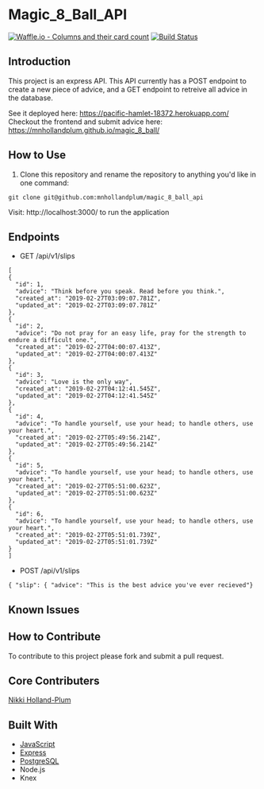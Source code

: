 # Magic_8_Ball_API
[![Waffle.io - Columns and their card count](https://badge.waffle.io/mnhollandplum/magic_8_ball.svg?columns=all)](https://waffle.io/mnhollandplum/magic_8_ball)
[![Build Status](https://travis-ci.org/mnhollandplum/magic_8_ball_api.svg?branch=master)](https://travis-ci.org/mnhollandplum/magic_8_ball_api)
## Introduction
 This project is an express API. This API currently has a POST endpoint to create a new piece of advice, and a GET endpoint to retreive all advice in the database.
 
See it deployed here: https://pacific-hamlet-18372.herokuapp.com/ <br>
Checkout the frontend and submit advice here: https://mnhollandplum.github.io/magic_8_ball/
## How to Use

1. Clone this repository and rename the repository to anything you'd like in one command:

  ```shell
  git clone git@github.com:mnhollandplum/magic_8_ball_api
  ```
  Visit: http://localhost:3000/ to run the application
  
  ## Endpoints 
  
  * GET /api/v1/slips
  ``` 
 [
  {
    "id": 1,
    "advice": "Think before you speak. Read before you think.",
    "created_at": "2019-02-27T03:09:07.781Z",
    "updated_at": "2019-02-27T03:09:07.781Z"
  },
  {
    "id": 2,
    "advice": "Do not pray for an easy life, pray for the strength to endure a difficult one.",
    "created_at": "2019-02-27T04:00:07.413Z",
    "updated_at": "2019-02-27T04:00:07.413Z"
  },
  {
    "id": 3,
    "advice": "Love is the only way",
    "created_at": "2019-02-27T04:12:41.545Z",
    "updated_at": "2019-02-27T04:12:41.545Z"
  },
  {
    "id": 4,
    "advice": "To handle yourself, use your head; to handle others, use your heart.",
    "created_at": "2019-02-27T05:49:56.214Z",
    "updated_at": "2019-02-27T05:49:56.214Z"
  },
  {
    "id": 5,
    "advice": "To handle yourself, use your head; to handle others, use your heart.",
    "created_at": "2019-02-27T05:51:00.623Z",
    "updated_at": "2019-02-27T05:51:00.623Z"
  },
  {
    "id": 6,
    "advice": "To handle yourself, use your head; to handle others, use your heart.",
    "created_at": "2019-02-27T05:51:01.739Z",
    "updated_at": "2019-02-27T05:51:01.739Z"
  }
]

  ```
  
  
  * POST /api/v1/slips

```
{ "slip": { "advice": "This is the best advice you've ever recieved"}
```

## Known Issues

## How to Contribute 
To contribute to this project please fork and submit a pull request.

## Core Contributers 

[Nikki Holland-Plum](https://github.com/mnhollandplum)


## Built With

* [JavaScript](https://www.javascript.com/)
* [Express](https://expressjs.com/)
* [PostgreSQL](https://www.postgresql.org/)
* Node.js
* Knex



